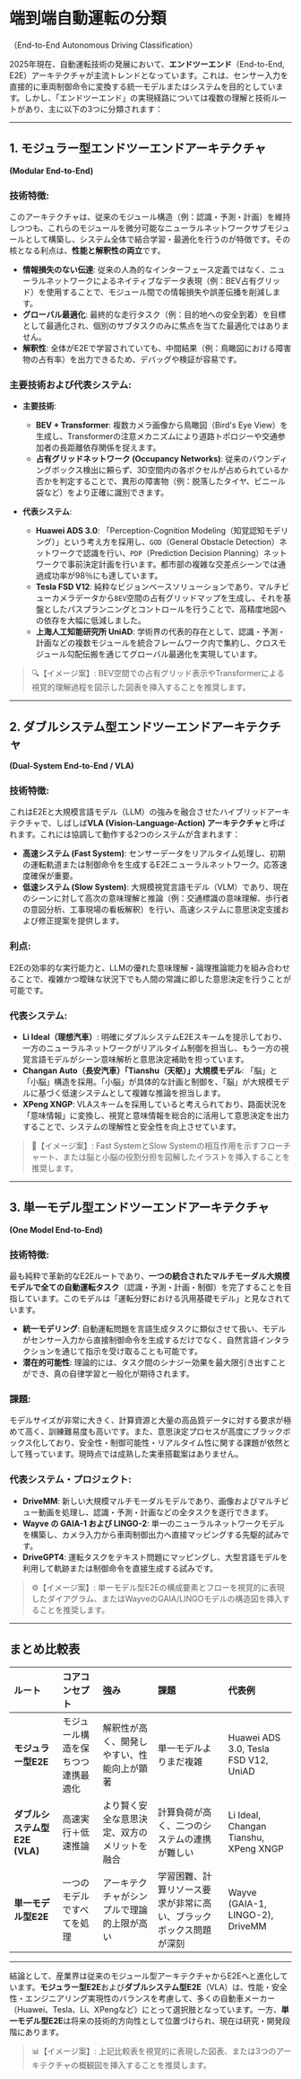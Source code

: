 # 端到端自動運転の分類  
（End-to-End Autonomous Driving Classification）

2025年現在、自動運転技術の発展において、**エンドツーエンド**（End-to-End, E2E）アーキテクチャが主流トレンドとなっています。これは、センサー入力を直接的に車両制御命令に変換する統一モデルまたはシステムを目的としています。しかし、「エンドツーエンド」の実現経路については複数の理解と技術ルートがあり、主に以下の3つに分類されます：

---

## 1. モジュラー型エンドツーエンドアーキテクチャ  
**(Modular End-to-End)**

### 技術特徴:
このアーキテクチャは、従来のモジュール構造（例：認識・予測・計画）を維持しつつも、これらのモジュールを微分可能なニューラルネットワークサブモジュールとして構築し、システム全体で結合学習・最適化を行うのが特徴です。その核となる利点は、**性能と解釈性の両立**です。

- **情報損失のない伝達**: 従来の人為的なインターフェース定義ではなく、ニューラルネットワークによるネイティブなデータ表現（例：BEV占有グリッド）を使用することで、モジュール間での情報損失や誤差伝播を削減します。
- **グローバル最適化**: 最終的な走行タスク（例：目的地への安全到着）を目標として最適化され、個別のサブタスクのみに焦点を当てた最適化ではありません。
- **解釈性**: 全体がE2Eで学習されていても、中間結果（例：鳥瞰図における障害物の占有率）を出力できるため、デバッグや検証が容易です。

### 主要技術および代表システム:
- **主要技術**:
  - **BEV + Transformer**: 複数カメラ画像から鳥瞰図（Bird's Eye View）を生成し、Transformerの注意メカニズムにより道路トポロジーや交通参加者の長距離依存関係を捉えます。
  - **占有グリッドネットワーク (Occupancy Networks)**: 従来のバウンディングボックス検出に頼らず、3D空間内の各ボクセルが占められているか否かを判定することで、異形の障害物（例：脱落したタイヤ、ビニール袋など）をより正確に識別できます。

- **代表システム**:
  - **Huawei ADS 3.0**: 「Perception-Cognition Modeling（知覚認知モデリング）」という考え方を採用し、`GOD`（General Obstacle Detection）ネットワークで認識を行い、`PDP`（Prediction Decision Planning）ネットワークで事前決定計画を行います。都市部の複雑な交差点シーンでは通過成功率が98％にも達しています。
  - **Tesla FSD V12**: 純粋なビジョンベースソリューションであり、マルチビューカメラデータから`BEV`空間の占有グリッドマップを生成し、それを基盤としたパスプランニングとコントロールを行うことで、高精度地図への依存を大幅に低減しました。
  - **上海人工知能研究所 UniAD**: 学術界の代表的存在として、認識・予測・計画などの複数モジュールを統合フレームワーク内で集約し、クロスモジュール勾配伝搬を通じてグローバル最適化を実現しています。

> 🔍【イメージ案】: BEV空間での占有グリッド表示やTransformerによる視覚的理解過程を図示した図表を挿入することを推奨します。

---

## 2. ダブルシステム型エンドツーエンドアーキテクチャ  
**(Dual-System End-to-End / VLA)**

### 技術特徴:
これはE2Eと大規模言語モデル（LLM）の強みを融合させたハイブリッドアーキテクチャで、しばしば**VLA (Vision-Language-Action) アーキテクチャ**と呼ばれます。これには協調して動作する2つのシステムが含まれます：
- **高速システム (Fast System)**: センサーデータをリアルタイム処理し、初期の運転軌道または制御命令を生成するE2Eニューラルネットワーク。応答速度確保が重要。
- **低速システム (Slow System)**: 大規模視覚言語モデル（VLM）であり、現在のシーンに対して高次の意味理解と推論（例：交通標識の意味理解、歩行者の意図分析、工事現場の看板解釈）を行い、高速システムに意思決定支援および修正提案を提供します。

### 利点:
E2Eの効率的な実行能力と、LLMの優れた意味理解・論理推論能力を組み合わせることで、複雑かつ曖昧な状況下でも人間の常識に即した意思決定を行うことが可能です。

### 代表システム:
- **Li Ideal（理想汽車）**: 明確にダブルシステムE2Eスキームを提示しており、一方のニューラルネットワークがリアルタイム制御を担当し、もう一方の視覚言語モデルがシーン意味解析と意思決定補助を担っています。
- **Changan Auto（長安汽車）「Tianshu（天枢）」大規模モデル**: 「脳」と「小脳」構造を採用。「小脳」が具体的な計画と制御を、「脳」が大規模モデルに基づく低速システムとして複雑な推論を担当します。
- **XPeng XNGP**: VLAスキームを採用していると考えられており、路面状況を「意味情報」に変換し、視覚と意味情報を総合的に活用して意思決定を出力することで、システムの理解性と安全性を向上させています。

> 🧠【イメージ案】: Fast SystemとSlow Systemの相互作用を示すフローチャート、または脳と小脳の役割分担を図解したイラストを挿入することを推奨します。

---

## 3. 単一モデル型エンドツーエンドアーキテクチャ  
**(One Model End-to-End)**

### 技術特徴:
最も純粋で革新的なE2Eルートであり、**一つの統合されたマルチモーダル大規模モデルで全ての自動運転タスク**（認識・予測・計画・制御）を完了することを目指しています。このモデルは「運転分野における汎用基礎モデル」と見なされています。
- **統一モデリング**: 自動運転問題を言語生成タスクに類似させて扱い、モデルがセンサー入力から直接制御命令を生成するだけでなく、自然言語インタラクションを通じて指示を受け取ることも可能です。
- **潜在的可能性**: 理論的には、タスク間のシナジー効果を最大限引き出すことができ、真の自律学習と一般化が期待されます。

### 課題:
モデルサイズが非常に大きく、計算資源と大量の高品質データに対する要求が極めて高く、訓練難易度も高いです。また、意思決定プロセスが高度にブラックボックス化しており、安全性・制御可能性・リアルタイム性に関する課題が依然として残っています。現時点では成熟した実車搭載案はありません。

### 代表システム・プロジェクト:
- **DriveMM**: 新しい大規模マルチモーダルモデルであり、画像およびマルチビュー動画を処理し、認識・予測・計画などの全タスクを遂行できます。
- **Wayve の GAIA-1 および LINGO-2**: 単一のニューラルネットワークモデルを構築し、カメラ入力から車両制御出力へ直接マッピングする先駆的試みです。
- **DriveGPT4**: 運転タスクをテキスト問題にマッピングし、大型言語モデルを利用して軌跡または制御命令を直接生成する試みです。

> ⚙️【イメージ案】: 単一モデル型E2Eの構成要素とフローを視覚的に表現したダイアグラム、またはWayveのGAIA/LINGOモデルの構造図を挿入することを推奨します。

---

## まとめ比較表

| ルート | コアコンセプト | 強み | 課題 | 代表例 |
| :--- | :--- | :--- | :--- | :--- |
| **モジュラー型E2E** | モジュール構造を保ちつつ連携最適化 | 解釈性が高く、開発しやすい、性能向上が顕著 | 単一モデルよりまだ複雑 | Huawei ADS 3.0, Tesla FSD V12, UniAD |
| **ダブルシステム型E2E (VLA)** | 高速実行＋低速推論 | より賢く安全な意思決定、双方のメリットを融合 | 計算負荷が高く、二つのシステムの連携が難しい | Li Ideal, Changan Tianshu, XPeng XNGP |
| **単一モデル型E2E** | 一つのモデルですべてを処理 | アーキテクチャがシンプルで理論的上限が高い | 学習困難、計算リソース要求が非常に高い、ブラックボックス問題が深刻 | Wayve (GAIA-1, LINGO-2), DriveMM |

---

結論として、産業界は従来のモジュール型アーキテクチャからE2Eへと進化しています。**モジュラー型E2E**および**ダブルシステム型E2E**（VLA）は、性能・安全性・エンジニアリング実現性のバランスを考慮して、多くの自動車メーカー（Huawei、Tesla、Li、XPengなど）にとって選択肢となっています。一方、**単一モデル型E2E**は将来の技術的方向性として位置づけられ、現在は研究・開発段階にあります。

> 📊【イメージ案】: 上記比較表を視覚的に表現した図表、または3つのアーキテクチャの概観図を挿入することを推奨します。